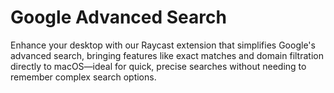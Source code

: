 # Google Advanced Search

Enhance your desktop with our Raycast extension that simplifies Google's advanced search, bringing features like exact matches and domain filtration directly to macOS—ideal for quick, precise searches without needing to remember complex search options.